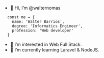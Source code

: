 - 👋 Hi, I’m @walternomas

~~~
  const me = {
    name: 'Walter Barrios',
    degree: 'Informatics Engineer',
    profession: 'Web developer'
  }
~~~
  
- 👀 I’m interested in Web Full Stack.
- 🌱 I’m currently learning Laravel & NodeJS.
<!--
- 💞️ I’m looking to collaborate on ...
- 📫 How to reach me ...
-->
<!---
walternomas/walternomas is a ✨ special ✨ repository because its `README.md` (this file) appears on your GitHub profile.
You can click the Preview link to take a look at your changes.
--->
